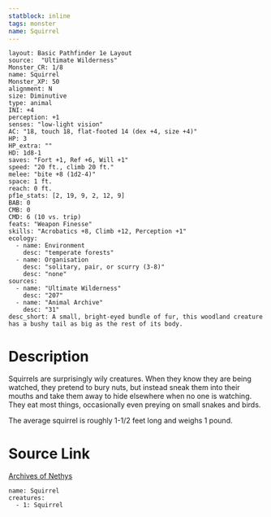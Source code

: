 ```yaml
---
statblock: inline
tags: monster
name: Squirrel
---
```

```statblock
layout: Basic Pathfinder 1e Layout
source:  "Ultimate Wilderness"
Monster_CR: 1/8
name: Squirrel
Monster_XP: 50
alignment: N
size: Diminutive
type: animal
INI: +4
perception: +1
senses: "low-light vision"
AC: "18, touch 18, flat-footed 14 (dex +4, size +4)"
HP: 3
HP_extra: ""
HD: 1d8-1
saves: "Fort +1, Ref +6, Will +1"
speed: "20 ft., climb 20 ft."
melee: "bite +8 (1d2-4)"
space: 1 ft.
reach: 0 ft.
pf1e_stats: [2, 19, 9, 2, 12, 9]
BAB: 0
CMB: 0
CMD: 6 (10 vs. trip)
feats: "Weapon Finesse"
skills: "Acrobatics +8, Climb +12, Perception +1"
ecology:
  - name: Environment
    desc: "temperate forests"
  - name: Organisation
    desc: "solitary, pair, or scurry (3-8)"
    desc: "none"
sources:
  - name: "Ultimate Wilderness"
    desc: "207"
  - name: "Animal Archive"
    desc: "31"
desc_short: A small, bright-eyed bundle of fur, this woodland creature has a bushy tail as big as the rest of its body.
```
# Description
Squirrels are surprisingly wily creatures. When they know they are being watched, they pretend to bury nuts, but instead sneak them into their mouths and take them away to hide elsewhere when no one is watching. They eat most things, occasionally even preying on small snakes and birds.

 The average squirrel is roughly 1-1/2 feet long and weighs 1 pound.
# Source Link
[Archives of Nethys](https://aonprd.com/MonsterDisplay.aspx?ItemName=Squirrel)
```encounter-table
name: Squirrel
creatures:
  - 1: Squirrel
```
